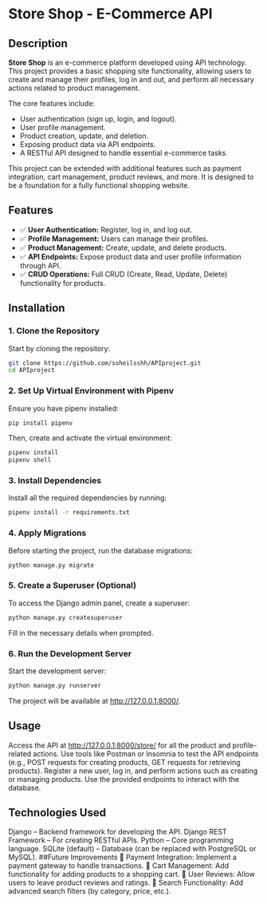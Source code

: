 # Store Shop - E-Commerce API

## Description  

**Store Shop** is an e-commerce platform developed using API technology. This project provides a basic shopping site functionality, allowing users to create and manage their profiles, log in and out, and perform all necessary actions related to product management.  

The core features include:  
- User authentication (sign up, login, and logout).  
- User profile management.  
- Product creation, update, and deletion.  
- Exposing product data via API endpoints.  
- A RESTful API designed to handle essential e-commerce tasks.  

This project can be extended with additional features such as payment integration, cart management, product reviews, and more. It is designed to be a foundation for a fully functional shopping website.

## Features  

- ✅ **User Authentication:** Register, log in, and log out.  
- ✅ **Profile Management:** Users can manage their profiles.  
- ✅ **Product Management:** Create, update, and delete products.  
- ✅ **API Endpoints:** Expose product data and user profile information through API.  
- ✅ **CRUD Operations:** Full CRUD (Create, Read, Update, Delete) functionality for products.  

## Installation  

### 1. Clone the Repository  
Start by cloning the repository:  
```bash
git clone https://github.com/soheilsshh/APIproject.git
cd APIproject
```
### 2. Set Up Virtual Environment with Pipenv
Ensure you have pipenv installed:

```bash
pip install pipenv
```
Then, create and activate the virtual environment:

```bash
pipenv install
pipenv shell
```
### 3. Install Dependencies
Install all the required dependencies by running:

```bash
pipenv install -r requirements.txt
```
### 4. Apply Migrations
Before starting the project, run the database migrations:

```bash
python manage.py migrate
```
### 5. Create a Superuser (Optional)
To access the Django admin panel, create a superuser:

```bash
python manage.py createsuperuser
```
Fill in the necessary details when prompted.

### 6. Run the Development Server
Start the development server:

```bash
python manage.py runserver
```
The project will be available at http://127.0.0.1:8000/.

## Usage
Access the API at http://127.0.0.1:8000/store/ for all the product and profile-related actions.
Use tools like Postman or Insomnia to test the API endpoints (e.g., POST requests for creating products, GET requests for retrieving products).
Register a new user, log in, and perform actions such as creating or managing products.
Use the provided endpoints to interact with the database.
## Technologies Used
Django – Backend framework for developing the API.
Django REST Framework – For creating RESTful APIs.
Python – Core programming language.
SQLite (default) – Database (can be replaced with PostgreSQL or MySQL).
##Future Improvements
🔹 Payment Integration: Implement a payment gateway to handle transactions.
🔹 Cart Management: Add functionality for adding products to a shopping cart.
🔹 User Reviews: Allow users to leave product reviews and ratings.
🔹 Search Functionality: Add advanced search filters (by category, price, etc.).

